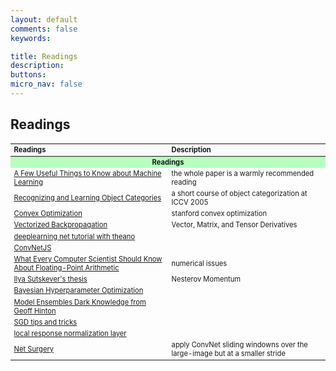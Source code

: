 ```yaml
---
layout: default
comments: false
keywords:

title: Readings
description:
buttons:
micro_nav: false
---
```


## Readings

<table id="schedule" class="table table-bordered no-more-tables" style="width: 100%; font-size: 0.8em;">
    <colgroup>
        <col style="width: 50%;">
        <col style="width: 50%;">
    </colgroup>
    <thead class="active" style="background-color:#f9f9f9" align="left">
        <th>Readings</th>
        <th>Description</th>
    </thead>
    <tbody>
        <tr>
            <td id="" colspan="2" style="text-align:center; vertical-align:middle;background-color:#b7ffbf">
                <strong>Readings</strong>
            </td>
        </tr>
        <tr>
            <td><a href="http://homes.cs.washington.edu/~pedrod/papers/cacm12.pdf">A Few Useful Things to Know about Machine Learning</a></td>
            <td>the whole paper is a warmly recommended reading</td>
        </tr>
        <tr>
            <td><a href="http://people.csail.mit.edu/torralba/shortCourseRLOC/index.html">Recognizing and Learning Object Categories</a></td>
            <td>a short course of object categorization at ICCV 2005</td>
        </tr>
		    <tr>
            <td><a href="http://stanford.edu/~boyd/cvxbook/">Convex Optimization</a></td>
            <td>stanford convex optimization</td>
        </tr>
		    <tr>
            <td><a href="http://cs231n.stanford.edu/vecDerivs.pdf">Vectorized Backpropagation</a></td>
            <td>Vector, Matrix, and Tensor Derivatives</td>
        </tr>
        <tr>
            <td><a href="http://www.deeplearning.net/tutorial/mlp.html">deeplearning net tutorial with theano</a></td>
            <td></td>
        </tr>
        <tr>
            <td><a href="https://cs.stanford.edu/people/karpathy/">ConvNetJS</a></td>
            <td></td>
        </tr>
        <tr>
            <td><a href="http://docs.oracle.com/cd/E19957-01/806-3568/ncg_goldberg.html">What Every Computer Scientist Should Know About Floating-Point Arithmetic</a></td>
            <td>numerical issues</td>
        </tr>
        <tr>
            <td><a href="http://www.cs.utoronto.ca/~ilya/pubs/ilya_sutskever_phd_thesis.pdf">Ilya Sutskever's thesis</a></td>
            <td>Nesterov Momentum</td>
        </tr>
        <tr>
            <td><a href="http://nlpers.blogspot.com/2014/10/hyperparameter-search-bayesian.html">Bayesian Hyperparameter Optimization</a></td>
            <td></td>
        </tr>
        <tr>
            <td><a href="https://www.youtube.com/watch?v=EK61htlw8hY">Model Ensembles Dark Knowledge from Geoff Hinton</a></td>
            <td></td>
        </tr>
        <tr>
            <td><a href="http://research.microsoft.com/pubs/192769/tricks-2012.pdf">SGD tips and tricks</a></td>
            <td></td>
        </tr>
        <tr>
            <td><a href="http://code.google.com/p/cuda-convnet/wiki/LayerParams#Local_response_normalization_layer_(same_map)">local response normalization layer</a></td>
            <td></td>
        </tr>
        <tr>
            <td><a href="https://github.com/BVLC/caffe/blob/master/examples/net_surgery.ipynb">Net Surgery</a></td>
            <td>apply ConvNet sliding windowns over the large-image but at a smaller stride</td>
        </tr>
    </tbody>
</table>
